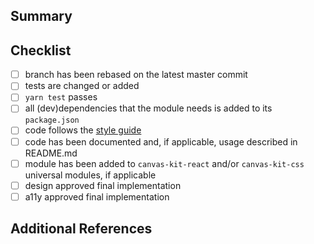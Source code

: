 <!-- Thank you for your pull request, please provide a brief summary of what this introduces (mandatory). Please point out any code that may be non-obvious to reviewers by using comments. -->

<!-- Make sure that you've linted your files, written and run unit tests, and filled out or updated documentation (README) -->

## Summary

<!-- Explain the **motivation** for making this change. What existing problem does the pull request solve? -->

## Checklist

<!-- Remove items that do not apply. For completed items, change [ ] to [x]. -->

- [ ] branch has been rebased on the latest master commit
- [ ] tests are changed or added
- [ ] `yarn test` passes
- [ ] all (dev)dependencies that the module needs is added to its `package.json`
- [ ] code follows the
      [style guide](https://ghe.megaleo.com/UIC/wd-components/blob/master/docs/STYLEGUIDE.md)
- [ ] code has been documented and, if applicable, usage described in README.md
- [ ] module has been added to `canvas-kit-react` and/or `canvas-kit-css` universal modules, if applicable
- [ ] design approved final implementation 
- [ ] a11y approved final implementation

## Additional References

<!-- Upload screenshots of the final component or any other artifacts that would help a reviewer understand the choices you made in the PR. -->
